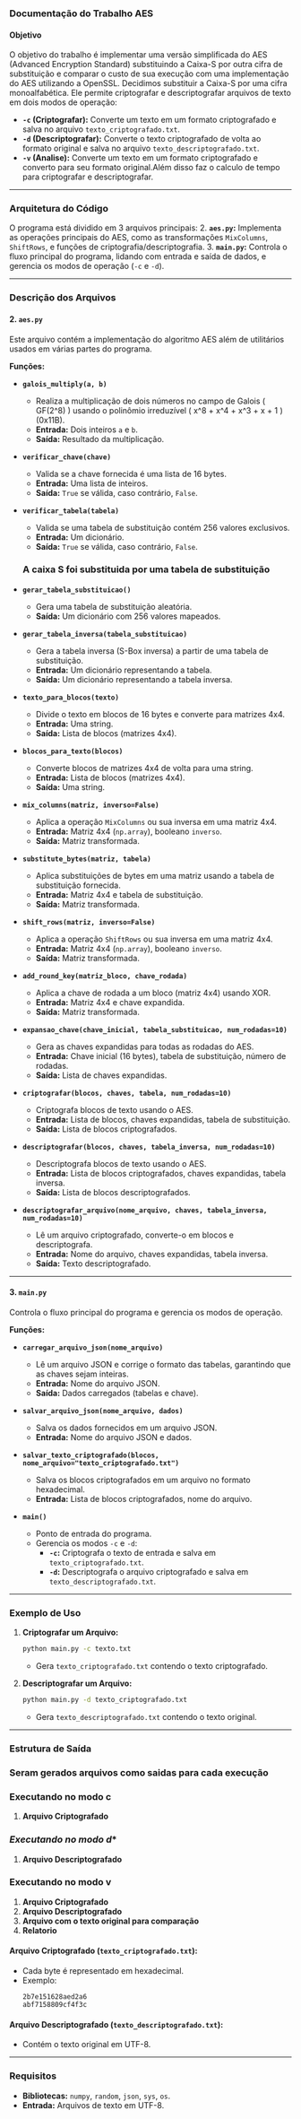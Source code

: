 ### **Documentação do Trabalho AES**

#### **Objetivo**
O objetivo do trabalho é implementar uma versão simplificada do AES (Advanced Encryption Standard) substituindo a Caixa-S por outra cifra de substituição e comparar o custo de sua execução com uma implementação do AES utilizando a OpenSSL. Decidimos substituir a Caixa-S por uma cifra monoalfabética. Ele permite criptografar e descriptografar arquivos de texto em dois modos de operação:

- **`-c` (Criptografar):** Converte um texto em um formato criptografado e salva no arquivo `texto_criptografado.txt`.
- **`-d` (Descriptografar):** Converte o texto criptografado de volta ao formato original e salva no arquivo `texto_descriptografado.txt`.
- **`-v` (Analise):** Converte um texto em um formato criptografado e converto para seu formato original.Além disso faz o calculo de tempo para criptografar e descriptografar.
---

### **Arquitetura do Código**

O programa está dividido em 3 arquivos principais:
2. **`aes.py`:** Implementa as operações principais do AES, como as transformações `MixColumns`, `ShiftRows`, e funções de criptografia/descriptografia.
3. **`main.py`:** Controla o fluxo principal do programa, lidando com entrada e saída de dados, e gerencia os modos de operação (`-c` e `-d`).

---

### **Descrição dos Arquivos**


#### **2. `aes.py`**
Este arquivo contém a implementação do algoritmo AES além de utilitários usados em várias partes do programa.

**Funções:**
- **`galois_multiply(a, b)`**
  - Realiza a multiplicação de dois números no campo de Galois \( GF(2^8) \) usando o polinômio irreduzível \( x^8 + x^4 + x^3 + x + 1 \) (0x11B).
  - **Entrada:** Dois inteiros `a` e `b`.
  - **Saída:** Resultado da multiplicação.

- **`verificar_chave(chave)`**
  - Valida se a chave fornecida é uma lista de 16 bytes.
  - **Entrada:** Uma lista de inteiros.
  - **Saída:** `True` se válida, caso contrário, `False`.

- **`verificar_tabela(tabela)`**
  - Valida se uma tabela de substituição contém 256 valores exclusivos.
  - **Entrada:** Um dicionário.
  - **Saída:** `True` se válida, caso contrário, `False`.
  ### A caixa S foi substituida por uma tabela de substituição 
- **`gerar_tabela_substituicao()`**
  - Gera uma tabela de substituição aleatória.
  - **Saída:** Um dicionário com 256 valores mapeados.

- **`gerar_tabela_inversa(tabela_substituicao)`**
  - Gera a tabela inversa (S-Box inversa) a partir de uma tabela de substituição.
  - **Entrada:** Um dicionário representando a tabela.
  - **Saída:** Um dicionário representando a tabela inversa.

- **`texto_para_blocos(texto)`**
  - Divide o texto em blocos de 16 bytes e converte para matrizes 4x4.
  - **Entrada:** Uma string.
  - **Saída:** Lista de blocos (matrizes 4x4).

- **`blocos_para_texto(blocos)`**
  - Converte blocos de matrizes 4x4 de volta para uma string.
  - **Entrada:** Lista de blocos (matrizes 4x4).
  - **Saída:** Uma string.
  
- **`mix_columns(matriz, inverso=False)`**
  - Aplica a operação `MixColumns` ou sua inversa em uma matriz 4x4.
  - **Entrada:** Matriz 4x4 (`np.array`), booleano `inverso`.
  - **Saída:** Matriz transformada.

- **`substitute_bytes(matriz, tabela)`**
  - Aplica substituições de bytes em uma matriz usando a tabela de substituição fornecida.
  - **Entrada:** Matriz 4x4 e tabela de substituição.
  - **Saída:** Matriz transformada.

- **`shift_rows(matriz, inverso=False)`**
  - Aplica a operação `ShiftRows` ou sua inversa em uma matriz 4x4.
  - **Entrada:** Matriz 4x4 (`np.array`), booleano `inverso`.
  - **Saída:** Matriz transformada.

- **`add_round_key(matriz_bloco, chave_rodada)`**
  - Aplica a chave de rodada a um bloco (matriz 4x4) usando XOR.
  - **Entrada:** Matriz 4x4 e chave expandida.
  - **Saída:** Matriz transformada.

- **`expansao_chave(chave_inicial, tabela_substituicao, num_rodadas=10)`**
  - Gera as chaves expandidas para todas as rodadas do AES.
  - **Entrada:** Chave inicial (16 bytes), tabela de substituição, número de rodadas.
  - **Saída:** Lista de chaves expandidas.

- **`criptografar(blocos, chaves, tabela, num_rodadas=10)`**
  - Criptografa blocos de texto usando o AES.
  - **Entrada:** Lista de blocos, chaves expandidas, tabela de substituição.
  - **Saída:** Lista de blocos criptografados.

- **`descriptografar(blocos, chaves, tabela_inversa, num_rodadas=10)`**
  - Descriptografa blocos de texto usando o AES.
  - **Entrada:** Lista de blocos criptografados, chaves expandidas, tabela inversa.
  - **Saída:** Lista de blocos descriptografados.

- **`descriptografar_arquivo(nome_arquivo, chaves, tabela_inversa, num_rodadas=10)`**
  - Lê um arquivo criptografado, converte-o em blocos e descriptografa.
  - **Entrada:** Nome do arquivo, chaves expandidas, tabela inversa.
  - **Saída:** Texto descriptografado.

---

#### **3. `main.py`**
Controla o fluxo principal do programa e gerencia os modos de operação.

**Funções:**
- **`carregar_arquivo_json(nome_arquivo)`**
  - Lê um arquivo JSON e corrige o formato das tabelas, garantindo que as chaves sejam inteiras.
  - **Entrada:** Nome do arquivo JSON.
  - **Saída:** Dados carregados (tabelas e chave).

- **`salvar_arquivo_json(nome_arquivo, dados)`**
  - Salva os dados fornecidos em um arquivo JSON.
  - **Entrada:** Nome do arquivo JSON e dados.

- **`salvar_texto_criptografado(blocos, nome_arquivo="texto_criptografado.txt")`**
  - Salva os blocos criptografados em um arquivo no formato hexadecimal.
  - **Entrada:** Lista de blocos criptografados, nome do arquivo.

- **`main()`**
  - Ponto de entrada do programa.
  - Gerencia os modos `-c` e `-d`:
    - **`-c`:** Criptografa o texto de entrada e salva em `texto_criptografado.txt`.
    - **`-d`:** Descriptografa o arquivo criptografado e salva em `texto_descriptografado.txt`.

---

### **Exemplo de Uso**
1. **Criptografar um Arquivo:**
   ```bash
   python main.py -c texto.txt
   ```
   - Gera `texto_criptografado.txt` contendo o texto criptografado.

2. **Descriptografar um Arquivo:**
   ```bash
   python main.py -d texto_criptografado.txt
   ```
   - Gera `texto_descriptografado.txt` contendo o texto original.

---

### **Estrutura de Saída**
### Seram gerados arquivos como saidas para cada execução 

### **Executando no modo c** 
1. **Arquivo Criptografado**
### *Executando no modo d** 
1. **Arquivo Descriptografado**
### **Executando no modo v** 
1. **Arquivo Criptografado**
2. **Arquivo Descriptografado**
3. **Arquivo com o texto original para comparação**
4. **Relatorio**

#### Arquivo Criptografado (`texto_criptografado.txt`):
- Cada byte é representado em hexadecimal.
- Exemplo:
  ```
  2b7e151628aed2a6
  abf7158809cf4f3c
  ```

#### Arquivo Descriptografado (`texto_descriptografado.txt`):
- Contém o texto original em UTF-8.

---

### **Requisitos**
- **Bibliotecas:** `numpy`, `random`, `json`, `sys`, `os`.
- **Entrada:** Arquivos de texto em UTF-8.
